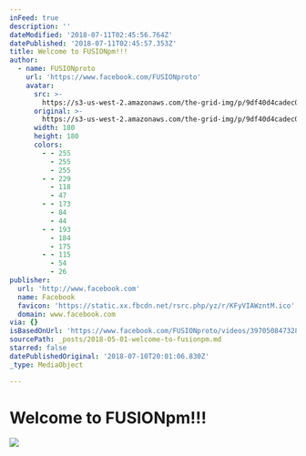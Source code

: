 ```yaml
---
inFeed: true
description: ''
dateModified: '2018-07-11T02:45:56.764Z'
datePublished: '2018-07-11T02:45:57.353Z'
title: Welcome to FUSIONpm!!!
author:
  - name: FUSIONproto
    url: 'https://www.facebook.com/FUSIONproto'
    avatar:
      src: >-
        https://s3-us-west-2.amazonaws.com/the-grid-img/p/9df40d4cadec0db8a959046850704691bf848294.jpg
      original: >-
        https://s3-us-west-2.amazonaws.com/the-grid-img/p/9df40d4cadec0db8a959046850704691bf848294.jpg
      width: 180
      height: 180
      colors:
        - - 255
          - 255
          - 255
        - - 229
          - 118
          - 47
        - - 173
          - 84
          - 44
        - - 193
          - 184
          - 175
        - - 115
          - 54
          - 26
publisher:
  url: 'http://www.facebook.com'
  name: Facebook
  favicon: 'https://static.xx.fbcdn.net/rsrc.php/yz/r/KFyVIAWzntM.ico'
  domain: www.facebook.com
via: {}
isBasedOnUrl: 'https://www.facebook.com/FUSIONproto/videos/397050847328675/'
sourcePath: _posts/2018-05-01-welcome-to-fusionpm.md
starred: false
datePublishedOriginal: '2018-07-10T20:01:06.830Z'
_type: MediaObject

---
```

# Welcome to FUSIONpm!!!
![](https://imgflo.herokuapp.com/graph/2b2431f8e7ba7b0/1e5eb6ec1b65df5cf67ae5c817951f44/noop.jpg?input=https%3A%2F%2Fscontent-iad3-1.xx.fbcdn.net%2Fv%2Ft15.0-10%2F17237674_397053603995066_2225782542483587072_n.jpg%3F_nc_cat%3D0%26oh%3De2ae909c6caecadf02180462d4780a73%26oe%3D5B8E6A65)